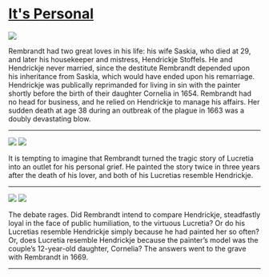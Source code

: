 # [It's Personal](http://artsmia.github.io/griot/#/stories/1112)

![](http://cdn.dx.artsmia.org/thumbs/tn_2014_TDX_MIAArtStories_285.jpg)

Rembrandt had two great loves in his life: his wife Saskia, who died at 29, and later his housekeeper and mistress, Hendrickje Stoffels. He and Hendrickje never married, since the destitute Rembrandt depended upon his inheritance from Saskia, which would have ended upon his remarriage. Hendrickje was publically reprimanded for living in sin with the painter shortly before the birth of their daughter Cornelia in 1654. Rembrandt had no head for business, and he relied on Hendrickje to manage his affairs. Her sudden death at age 38 during an outbreak of the plague in 1663 was a doubly devastating blow.

---

![](http://cdn.dx.artsmia.org/thumbs/tn_2014_TDX_MIAArtStories_288.jpg)
![](http://cdn.dx.artsmia.org/thumbs/tn_.jpg)

It is tempting to imagine that Rembrandt turned the tragic story of Lucretia into an outlet for his personal grief. He painted the story twice in three years after the death of his lover, and both of his Lucretias resemble Hendrickje.

---

![](http://cdn.dx.artsmia.org/thumbs/tn_2014_TDX_MIAArtStories_285.jpg)
![](http://cdn.dx.artsmia.org/thumbs/tn_.jpg)

The debate rages. Did Rembrandt intend to compare Hendrickje, steadfastly loyal in the face of public humiliation, to the virtuous Lucretia? Or do his Lucretias resemble Hendrickje simply because he had painted her so often? Or, does Lucretia resemble Hendrickje because the painter’s model was the couple’s 12-year-old daughter, Cornelia? The answers went to the grave with Rembrandt in 1669.

---
